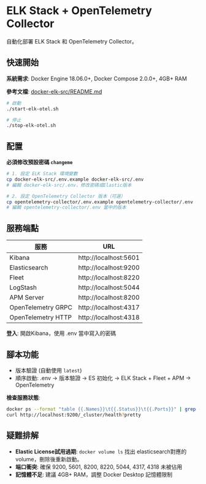 # ELK Stack + OpenTelemetry Collector

自動化部署 ELK Stack 和 OpenTelemetry Collector。

## 快速開始

**系統需求**: Docker Engine 18.06.0+, Docker Compose 2.0.0+, 4GB+ RAM

**參考文檔**: [docker-elk-src/README.md](./docker-elk-src/README.md)

```bash
# 啟動
./start-elk-otel.sh

# 停止
./stop-elk-otel.sh
```

## 配置

**必須修改預設密碼 `changeme`**

```bash
# 1. 設定 ELK Stack 環境變數
cp docker-elk-src/.env.example docker-elk-src/.env
# 編輯 docker-elk-src/.env，修改密碼或Elastic版本

# 2. 設定 OpenTelemetry Collector 版本（可選）
cp opentelemetry-collector/.env.example opentelemetry-collector/.env
# 編輯 opentelemetry-collector/.env 當中的版本
```

## 服務端點

| 服務 | URL |
|------|-----|
| Kibana | http://localhost:5601 |
| Elasticsearch | http://localhost:9200 |
| Fleet | http://localhost:8220 |
| LogStash | http://localhost:5044 |
| APM Server | http://localhost:8200 |
| OpenTelemetry GRPC | http://localhost:4317 |
| OpenTelemetry HTTP | http://localhost:4318 |

**登入**: 開啟Kibana，使用 .env 當中寫入的密碼

## 腳本功能

- 版本驗證 (自動使用 `latest`)
- 順序啟動: .env → 版本驗證 → ES 初始化 → ELK Stack + Fleet + APM → OpenTelemetry

**檢查服務狀態**:
```bash
docker ps --format "table {{.Names}}\t{{.Status}}\t{{.Ports}}" | grep -E "(elastic|kibana|logstash|fleet|apm|otel)"
curl http://localhost:9200/_cluster/health?pretty
```

## 疑難排解
- **Elastic License試用過期**: `docker volume ls` 找出 elasticsearch對應的volume，刪除後重新啟動。
- **端口衝突**: 確保 9200, 5601, 8200, 8220, 5044, 4317, 4318 未被佔用  
- **記憶體不足**: 建議 4GB+ RAM，調整 Docker Desktop 記憶體限制
